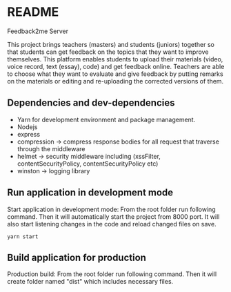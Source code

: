 # README

Feedback2me Server

This project brings teachers (masters) and students (juniors) together so that students can get feedback on the topics that they want to improve themselves. This platform enables students to upload their materials (video, voice record, text (essay), code) and get feedback online. Teachers are able to choose what they want to evaluate and give feedback by putting remarks on the materials or editing and re-uploading the corrected versions of them.

## Dependencies and dev-dependencies

-   Yarn for development environment and package management.
-   Nodejs
-   express
-   compression -> compress response bodies for all request that traverse through the middleware
-   helmet -> security middleware including (xssFilter, contentSecurityPolicy, contentSecurityPolicy etc)
-   winston -> logging library

## Run application in development mode

Start application in development mode: From the root folder run following command. Then it will automatically start the project from 8000 port. It will also start listening changes in the code and reload changed files on save.

`yarn start`

## Build application for production

Production build: From the root folder run following command. Then it will create folder named "dist" which includes necessary files.
